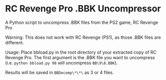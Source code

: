 # RC Revenge Pro .BBK Uncompressor
A Python script to uncompress .BBK files from the PS2 game, RC Revenge Pro

Warning:
This does not work with RC Revenge (PS1), as those .BBK files are different.

Usage:
Place bbload.py in the root directory of your extracted copy of RC Revenge Pro.
The first argument is the .BBK file you want to uncompress
(i.e. `python bbload.py 98` will uncompress `BB\9\8.BBK`).

Results will be saved in `BBDecomp\*\*\` as 3 or 4 files.
